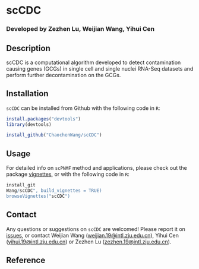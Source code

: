 # scCDC
### Developed by Zezhen Lu, Weijian Wang, Yihui Cen

## Description
scCDC is a computational algorithm developed to detect contamination causing genes (GCGs) in single cell and single nuclei RNA-Seq datasets and perform further decontamination on the GCGs.

## Installation

`scCDC` can be installed from Github with the following code in `R`:

``` r
install.packages("devtools")
library(devtools)

install_github("ChaochenWang/scCDC")
```

## Usage

For detailed info on `scPNMF` method and applications, please check out the package [vignettes](https://htmlpreview.github.io/?https://github.com/ChaochenWang/scCDC/blob/main/inst/doc/scCDC.html), or with the following code in `R`: 

``` r
install_git
Wang/scCDC", build_vignettes = TRUE)
browseVignettes("scCDC")
```

## Contact

Any questions or suggestions on `scCDC` are welcomed! Please report it on [issues](https://github.com/ChaochenWang/scCDC/issues), or contact Weijian Wang (<weijian.19@intl.zju.edu.cn>), Yihui Cen (<yihui.19@intl.zju.edu.cn>) or Zezhen Lu (<zezhen.19@intl.zju.edu.cn>).

## Reference
